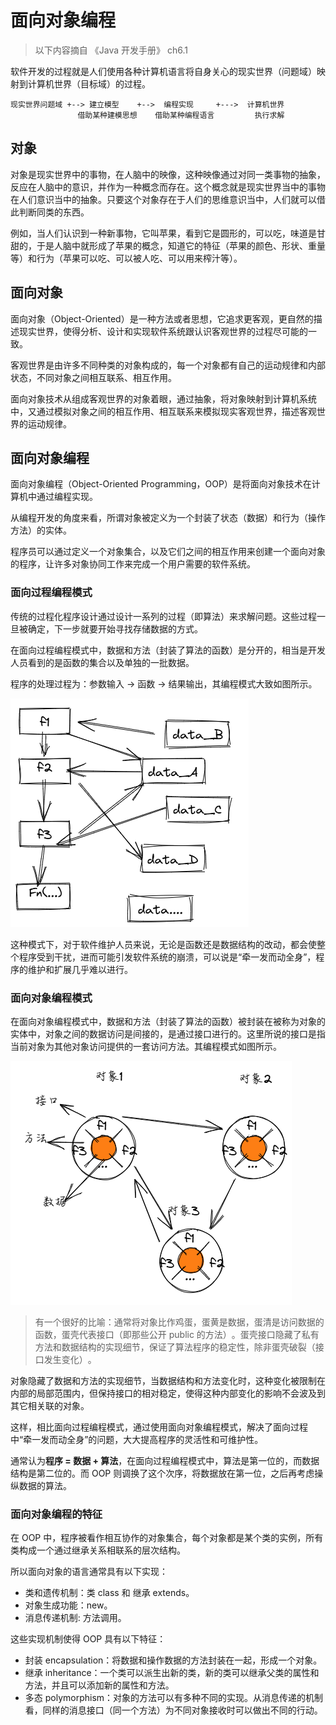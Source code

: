 # 面向对象编程

> 以下内容摘自 《Java 开发手册》 ch6.1

软件开发的过程就是人们使用各种计算机语言将自身关心的现实世界（问题域）映射到计算机世界（目标域）的过程。

```
现实世界问题域 +--> 建立模型    +-->  编程实现     +--->  计算机世界
               借助某种建模思想    借助某种编程语言         执行求解

```

## 对象

对象是现实世界中的事物，在人脑中的映像，这种映像通过对同一类事物的抽象，反应在人脑中的意识，并作为一种概念而存在。这个概念就是现实世界当中的事物在人们意识当中的抽象。只要这个对象存在于人们的思维意识当中，人们就可以借此判断同类的东西。

例如，当人们认识到一种新事物，它叫苹果，看到它是圆形的，可以吃，味道是甘甜的，于是人脑中就形成了苹果的概念，知道它的特征（苹果的颜色、形状、重量等）和行为（苹果可以吃、可以被人吃、可以用来榨汁等）。

## 面向对象

面向对象（Object-Oriented）是一种方法或者思想，它追求更客观，更自然的描述现实世界，使得分析、设计和实现软件系统跟认识客观世界的过程尽可能的一致。

客观世界是由许多不同种类的对象构成的，每一个对象都有自己的运动规律和内部状态，不同对象之间相互联系、相互作用。

面向对象技术从组成客观世界的对象着眼，通过抽象，将对象映射到计算机系统中，又通过模拟对象之间的相互作用、相互联系来模拟现实客观世界，描述客观世界的运动规律。

## 面向对象编程

面向对象编程（Object-Oriented Programming，OOP）是将面向对象技术在计算机中通过编程实现。

从编程开发的角度来看，所谓对象被定义为一个封装了状态（数据）和行为（操作方法）的实体。

程序员可以通过定义一个对象集合，以及它们之间的相互作用来创建一个面向对象的程序，让许多对象协同工作来完成一个用户需要的软件系统。

### 面向过程编程模式

传统的过程化程序设计通过设计一系列的过程（即算法）来求解问题。这些过程一旦被确定，下一步就要开始寻找存储数据的方式。

在面向过程编程模式中，数据和方法（封装了算法的函数）是分开的，相当是开发人员看到的是函数的集合以及单独的一批数据。

程序的处理过程为：参数输入 → 函数 → 结果输出，其编程模式大致如图所示。

![procedural_programming_model.png](../public/images/procedural_programming_model.png)

这种模式下，对于软件维护人员来说，无论是函数还是数据结构的改动，都会使整个程序受到干扰，进而可能引发软件系统的崩溃，可以说是“牵一发而动全身”​，程序的维护和扩展几乎难以进行。

### 面向对象编程模式

在面向对象编程模式中，数据和方法（封装了算法的函数）被封装在被称为对象的实体中，对象之间的数据访问是间接的，是通过接口进行的。这里所说的接口是指当前对象为其他对象访问提供的一套访问方法。其编程模式如图所示。

![object_oriented_programming_model.png](../public/images/object_oriented_programming_model.png)

> 有一个很好的比喻：通常将对象比作鸡蛋，蛋黄是数据，蛋清是访问数据的函数，蛋壳代表接口（即那些公开 public 的方法）​。蛋壳接口隐藏了私有方法和数据结构的实现细节，保证了算法程序的稳定性，除非蛋壳破裂（接口发生变化）​。

对象隐藏了数据和方法的实现细节，当数据结构和方法变化时，这种变化被限制在内部的局部范围内，但保持接口的相对稳定，使得这种内部变化的影响不会波及到其它相关联的对象。

这样，相比面向过程编程模式，通过使用面向对象编程模式，解决了面向过程中“牵一发而动全身”的问题，大大提高程序的灵活性和可维护性。

通常认为**程序 = 数据 + 算法**，在面向过程编程模式中，算法是第一位的，而数据结构是第二位的。而 OOP 则调换了这个次序，将数据放在第一位，之后再考虑操纵数据的算法。

### 面向对象编程的特征

在 OOP 中，程序被看作相互协作的对象集合，每个对象都是某个类的实例，所有类构成一个通过继承关系相联系的层次结构。

所以面向对象的语言通常具有以下实现：

- 类和遗传机制：类 class 和 继承 extends。
- 对象生成功能：new。
- 消息传递机制: 方法调用。

这些实现机制使得 OOP 具有以下特征：

- 封装 encapsulation：将数据和操作数据的方法封装在一起，形成一个对象。
- 继承 inheritance：一个类可以派生出新的类，新的类可以继承父类的属性和方法，并且可以添加新的属性和方法。
- 多态 polymorphism：对象的方法可以有多种不同的实现。从消息传递的机制看，同样的消息接口（同一个方法）为不同对象接收时可以做出不同的行动。
